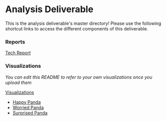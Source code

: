 # Analysis Deliverable
This is the analysis deliverable's master directory! Please use the following shortcut links to access the different components of this deliverable.

### Reports ###
[Tech Report](tech_report/)

### Visualizations ###
_You can edit this README to refer to your own visualizations once you upload them_

[Visualizations](visualizations)
- [Happy Panda](visualizations/figure_1.jpg)
- [Worried Panda](visualizations/figure_2.jpg)
- [Surprised Panda](visualizations/figure_3.jpg)
